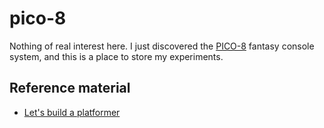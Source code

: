 # pico-8

Nothing of real interest here. I just discovered the [PICO-8](https://www.lexaloffle.com/pico-8.php) 
fantasy console system, and this is a place to store my experiments.


## Reference material
* [Let's build a platformer](https://www.youtube.com/playlist?list=PLyhkEEoUjSQtUiSOu-N4BIrHBFtLNjkyE)


